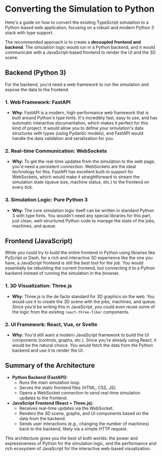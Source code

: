 # Converting the Simulation to Python

Here's a guide on how to convert the existing TypeScript simulation to a Python-based web application, focusing on a robust and modern Python 3 stack with type support.

The recommended approach is to create a **decoupled frontend and backend**. The simulation logic would run in a Python backend, and it would communicate with a JavaScript-based frontend to render the UI and the 3D scene.

## Backend (Python 3)

For the backend, you'd need a web framework to run the simulation and expose the data to the frontend.

### 1. Web Framework: FastAPI

*   **Why:** FastAPI is a modern, high-performance web framework that is built around Python's type hints. It's incredibly fast, easy to use, and has automatic interactive documentation, which makes it perfect for this kind of project. It would allow you to define your simulation's data structures with types (using Pydantic models), and FastAPI would handle the data validation and serialization for you.

### 2. Real-time Communication: WebSockets

*   **Why:** To get the real-time updates from the simulation to the web page, you'd need a persistent connection. WebSockets are the ideal technology for this. FastAPI has excellent built-in support for WebSockets, which would make it straightforward to stream the simulation state (queue size, machine status, etc.) to the frontend on every tick.

### 3. Simulation Logic: Pure Python 3

*   **Why:** The core simulation logic itself can be written in standard Python 3 with type hints. You wouldn't need any special libraries for this part, just clean, well-structured Python code to manage the state of the jobs, machines, and queue.

## Frontend (JavaScript)

While you could try to build the entire frontend in Python using libraries like PyScript or Dash, for a rich and interactive 3D experience like the one you have, a JavaScript frontend is still the best tool for the job. You would essentially be rebuilding the current frontend, but connecting it to a Python backend instead of running the simulation in the browser.

### 1. 3D Visualization: Three.js

*   **Why:** Three.js is the de facto standard for 3D graphics on the web. You would use it to create the 3D scene with the jobs, machines, and queue. Since you'd be writing this in JavaScript, you could even reuse some of the logic from the existing `react-three-fiber` components.

### 2. UI Framework: React, Vue, or Svelte

*   **Why:** You'd still want a modern JavaScript framework to build the UI components (controls, graphs, etc.). Since you're already using React, it would be the natural choice. You would fetch the data from the Python backend and use it to render the UI.

## Summary of the Architecture

*   **Python Backend (FastAPI):**
    *   Runs the main simulation loop.
    *   Serves the static frontend files (HTML, CSS, JS).
    *   Opens a WebSocket connection to send real-time simulation updates to the frontend.
*   **JavaScript Frontend (React + Three.js):**
    *   Receives real-time updates via the WebSocket.
    *   Renders the 3D scene, graphs, and UI components based on the data from the backend.
    *   Sends user interactions (e.g., changing the number of machines) back to the backend, likely via a simple HTTP request.

This architecture gives you the best of both worlds: the power and expressiveness of Python for the simulation logic, and the performance and rich ecosystem of JavaScript for the interactive web-based visualization.
